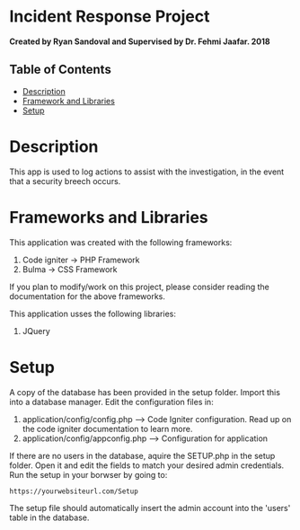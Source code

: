 # Incident Response Project


**Created by Ryan Sandoval and Supervised by Dr. Fehmi Jaafar. 2018**

## Table of Contents

- [Description](#description)
- [Framework and Libraries](#frameworks-and-libraries)
- [Setup](#setup)

Description
==========
This app is used to log actions to assist with the investigation, in the event that a security breech occurs.


Frameworks and Libraries
========================

This application was created with the following frameworks:
1. Code igniter -> PHP Framework
2. Bulma -> CSS Framework

If you plan to modify/work on this project, please consider reading the documentation for the above frameworks.

This application usses the following libraries:
1. JQuery

Setup
=====
A copy of the database has been provided in the setup folder. Import this into a database manager.
Edit the configuration files in:
1. application/config/config.php	--> Code Igniter configuration. Read up on the code igniter documentation to learn more.
2. application/config/appconfig.php --> Configuration for application

If there are no users in the database, aquire the SETUP.php in the setup folder. Open it and edit the fields to match your desired admin credentials. Run the setup in your borwser by going to:

`https://yourwebsiteurl.com/Setup`

The setup file should automatically insert the admin account into the 'users' table in the database.